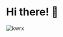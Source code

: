 <h1 align="left">Hi there! 👋</h1>

<p><img align="left" src="https://github-readme-stats.vercel.app/api/top-langs/?username=kwrx&layout=compact" alt="kwrx" /></p>

